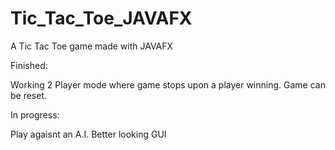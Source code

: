 # Tic_Tac_Toe_JAVAFX


A Tic Tac Toe game made with JAVAFX

Finished: 

Working 2 Player mode where game stops upon a player winning. 
Game can be reset.

In progress:

Play agaisnt an A.I. 
Better looking GUI


